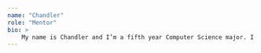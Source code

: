 ```yaml
---
name: "Chandler"
role: "Mentor"
bio: >
    My name is Chandler and I’m a fifth year Computer Science major. I came to UCSB with the intention of majoring in Chemsitry but I was lucky enough to switch into CS during the end of my second year and have loved it ever since! I did an internship last summer at a remote company in downtown Santa Barbara slinging Java code and this summer I’m doing programming language research under Ben Hardekopf in the PLλab. I’m also one of the head coordinators for SB Hacks, UCSB’s yearly hackathon, and a product manager for GoGaucho. In my free time I like to (very slowly) learn new programming languages, visit National Parks, and collect video games. I have taken every single required upper division course so if you have any questions about CS or UCSB undergrad, I’m your guy. Cheers!
---
```


